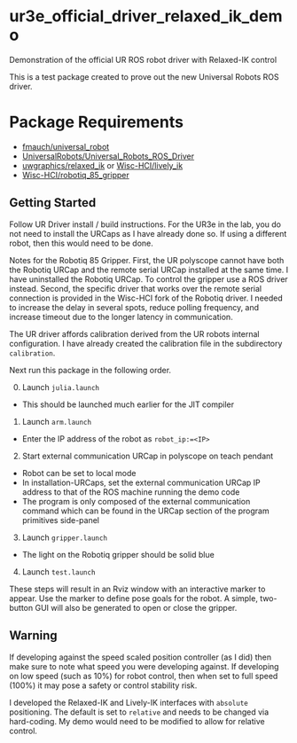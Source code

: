 # ur3e_official_driver_relaxed_ik_demo
Demonstration of the official UR ROS robot driver with Relaxed-IK control

This is a test package created to prove out the new Universal Robots ROS driver.

# Package Requirements
- [fmauch/universal_robot](https://github.com/fmauch/universal_robot)
- [UniversalRobots/Universal_Robots_ROS_Driver](https://github.com/UniversalRobots/Universal_Robots_ROS_Driver)
- [uwgraphics/relaxed_ik](https://github.com/uwgraphics/relaxed_ik) or [Wisc-HCI/lively_ik](https://github.com/Wisc-HCI/lively_ik)
- [Wisc-HCI/robotiq_85_gripper](https://github.com/Wisc-HCI/robotiq_85_gripper)

## Getting Started

Follow UR Driver install / build instructions. For the UR3e in the lab, you do not need to install the URCaps as I have already done so. If using a different robot, then this would need to be done.

Notes for the Robotiq 85 Gripper. First, the UR polyscope cannot have both the Robotiq URCap and the remote serial URCap installed at the same time. I have uninstalled the Robotiq URCap. To control the gripper use a ROS driver instead. Second, the specific driver that works over the remote serial connection is provided in the Wisc-HCI fork of the Robotiq driver. I needed to increase the delay in several spots, reduce polling frequency, and increase timeout due to the longer latency in communication.

The UR driver affords calibration derived from the UR robots internal configuration. I have already created the calibration file in the subdirectory `calibration`.

Next run this package in the following order.

0. Launch `julia.launch`
  - This should be launched much earlier for the JIT compiler
1. Launch `arm.launch`
  - Enter the IP address of the robot as `robot_ip:=<IP>`
2. Start external communication URCap in polyscope on teach pendant
  - Robot can be set to local mode
  - In installation-URCaps, set the external communication URCap IP address to that of the ROS machine running the demo code
  - The program is only composed of the external communication command which can be found in the URCap section of the program primitives side-panel
3. Launch `gripper.launch`
  - The light on the Robotiq gripper should be solid blue
4. Launch `test.launch`

These steps will result in an Rviz window with an interactive marker to appear. Use the marker to define pose goals for the robot. A simple, two-button GUI will also be generated to open or close the gripper.

## Warning

If developing against the speed scaled position controller (as I did) then make sure to note what speed you were developing against. If developing on low speed (such as 10%) for robot control, then when set to full speed (100%) it may pose a safety or control stability risk.

I developed the Relaxed-IK and Lively-IK interfaces with `absolute` positioning. The default is set to `relative` and needs to be changed via hard-coding. My demo would need to be modified to allow for relative control.
